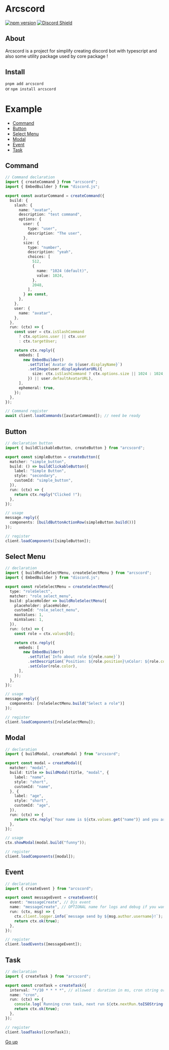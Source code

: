 # Arcscord

[![npm version](https://badge.fury.io/js/arcscord.svg)](https://www.npmjs.com/package/arcscord)
[![Discord Shield](https://discord.com/api/guilds/1012097557532528791/widget.png?style=shield)](https://discord.gg/4geBanVWGR)

## About

Arcscord is a project for simplify creating discord bot with typescript and also some utility package used by core
package !

## Install

`pnpm add arcscord`<br>
or `npm install arcscord`

# Example

- [Command](#command)
- [Button](#button)
- [Select Menu](#select-menu)
- [Modal](#modal)
- [Event](#event)
- [Task](#task)

## Command

```ts
// Command declaration
import { createCommand } from "arcscord";
import { EmbedBuilder } from "discord.js";

export const avatarCommand = createCommand({
  build: {
    slash: {
      name: "avatar",
      description: "test command",
      options: {
        user: {
          type: "user",
          description: "The user",
        },
        size: {
          type: "number",
          description: "yeah",
          choices: [
            512,
            {
              name: "1024 (default)",
              value: 1024,
            },
            2048,
          ],
        } as const,
      },
    },
    user: {
      name: "avatar",
    },
  },
  run: (ctx) => {
    const user = ctx.isSlashCommand
      ? ctx.options.user || ctx.user
      : ctx.targetUser;

    return ctx.reply({
      embeds: [
        new EmbedBuilder()
          .setTitle(`Avatar de ${user.displayName}`)
          .setImage(user.displayAvatarURL({
            size: ctx.isSlashCommand ? ctx.options.size || 1024 : 1024,
          }) || user.defaultAvatarURL),
      ],
      ephemeral: true,
    });
  },
});

// Command register
await client.loadCommands([avatarCommand]); // need be ready
```

## Button

```ts
// declaration button
import { buildClickableButton, createButton } from "arcscord";

export const simpleButton = createButton({
  matcher: "simple_button",
  build: () => buildClickableButton({
    label: "Simple Button",
    style: "secondary",
    customId: "simple_button",
  }),
  run: (ctx) => {
    return ctx.reply("Clicked !");
  },
});

// usage
message.reply({
  components: [buildButtonActionRow(simpleButton.build())]
});

// register
client.loadComponents([simpleButton]);
```

## Select Menu

```ts
// declaration
import { buildRoleSelectMenu, createSelectMenu } from "arcscord";
import { EmbedBuilder } from "discord.js";

export const roleSelectMenu = createSelectMenu({
  type: "roleSelect",
  matcher: "role_select_menu",
  build: placeHolder => buildRoleSelectMenu({
    placeholder: placeHolder,
    customId: "role_select_menu",
    maxValues: 1,
    minValues: 1,
  }),
  run: (ctx) => {
    const role = ctx.values[0];

    return ctx.reply({
      embeds: [
        new EmbedBuilder()
          .setTitle(`Info about role ${role.name}`)
          .setDescription(`Position: ${role.position}\nColor: ${role.color}`)
          .setColor(role.color),
      ],
    });
  },
});

// usage
message.reply({
  components: [roleSelectMenu.build("Select a role")]
});

// register
client.loadComponents([roleSelectMenu]);
```

## Modal

```ts
// declaration
import { buildModal, createModal } from "arcscord";

export const modal = createModal({
  matcher: "modal",
  build: title => buildModal(title, "modal", {
    label: "name",
    style: "short",
    customId: "name",
  }, {
    label: "age",
    style: "short",
    customId: "age",
  }),
  run: (ctx) => {
    return ctx.reply(`Your name is ${ctx.values.get("name")} and you are ${ctx.values.get("age")} old !`);
  },
});

// usage
ctx.showModal(modal.build("funny"));

// register
client.loadComponents([modal]);
```

## Event

```ts
// declaration
import { createEvent } from "arcscord";

export const messageEvent = createEvent({
  event: "messageCreate", // Djs event
  name: "messageCreate", // OPTIONAL name for logs and debug if you want custom name
  run: (ctx, msg) => {
    ctx.client.logger.info(`message send by ${msg.author.username}!`);
    return ctx.ok(true);
  },
});

// register
client.loadEvents([messageEvent]);
```

## Task

```ts
// declaration
import { createTask } from "arcscord";

export const cronTask = createTask({
  interval: "*/10 * * * *", // allowed : duration in ms, cron string or array of cron string
  name: "cron",
  run: (ctx) => {
    console.log(`Running cron task, next run ${ctx.nextRun.toISOString()}`);
    return ctx.ok(true);
  },
});

// register
client.loadTasks([cronTask]);
```

[Go up](#arcscord)
